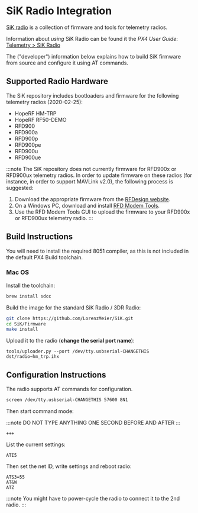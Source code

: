 # SiK Radio Integration

[SiK radio](https://github.com/LorenzMeier/SiK) is a collection of firmware and tools for telemetry radios.

Information about *using* SiK Radio can be found it the *PX4 User Guide*: [Telemetry > SiK Radio](http://docs.px4.io/en/telemetry/sik_radio.html)

The ("developer") information below explains how to build SiK firmware from source and configure it using AT commands.

## Supported Radio Hardware

The SiK repository includes bootloaders and firmware for the following telemetry radios (2020-02-25):
- HopeRF HM-TRP
- HopeRF RF50-DEMO
- RFD900
- RFD900a
- RFD900p
- RFD900pe
- RFD900u
- RFD900ue

:::note
The SiK repository does not currently firmware for RFD900x or RFD900ux telemetry radios. In order to update firmware on these radios (for instance, in order to support MAVLink v2.0), the following process is suggested:

1. Download the appropriate firmware from the [RFDesign website](https://files.rfdesign.com.au/firmware/).
1. On a Windows PC, download and install [RFD Modem Tools](https://files.rfdesign.com.au/tools/).
1. Use the RFD Modem Tools GUI to upload the firmware to your RFD900x or RFD900ux telemetry radio.
:::

## Build Instructions

You will need to install the required 8051 compiler, as this is not included in the default PX4 Build toolchain.

### Mac OS

Install the toolchain:

```sh
brew install sdcc
```

Build the image for the standard SiK Radio / 3DR Radio:

```sh
git clone https://github.com/LorenzMeier/SiK.git
cd SiK/Firmware
make install
```

Upload it to the radio \(**change the serial port name**\):

```
tools/uploader.py --port /dev/tty.usbserial-CHANGETHIS dst/radio~hm_trp.ihx
```

## Configuration Instructions

The radio supports AT commands for configuration.

```sh
screen /dev/tty.usbserial-CHANGETHIS 57600 8N1
```

Then start command mode:

:::note DO
NOT TYPE ANYTHING ONE SECOND BEFORE AND AFTER
:::


```
+++
```

List the current settings:

```
ATI5
```

Then set the net ID, write settings and reboot radio:

```
ATS3=55
AT&W
ATZ
```

:::note
You might have to power-cycle the radio to connect it to the 2nd radio.
:::
